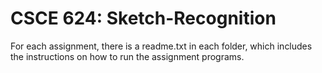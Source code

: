 # CSCE 624: Sketch-Recognition

For each assignment, there is a readme.txt in each folder, which includes the instructions on how to run the assignment programs.
